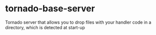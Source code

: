 tornado-base-server
===================

Tornado server that allows you to drop files with your handler code in a directory, which is detected at start-up